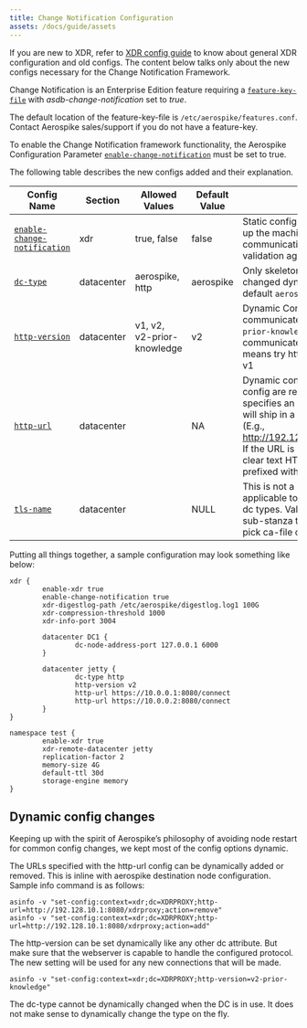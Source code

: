 ```yaml
---
title: Change Notification Configuration
assets: /docs/guide/assets
---
```


If you are new to XDR, refer to [XDR config
guide](/docs/operations/configure/cross-datacenter/index.html) to know about
general XDR configuration and old configs. The content below talks only about
the new configs necessary for the Change Notification Framework.

Change Notification is an Enterprise Edition feature requiring a [`feature-key-file`](/docs/reference/configuration#feature-key-file) with *asdb-change-notification* set to *true*.

The default location of the feature-key-file is `/etc/aerospike/features.conf`.  
Contact Aerospike sales/support if you do not have a feature-key.

To enable the Change Notification framework functionality, the Aerospike Configuration Parameter [`enable-change-notification`](/docs/reference/configuration#enable-change-notification) must be set to true.  

The following table describes the new configs added and their explanation.

Config Name | Section | Allowed Values | Default Value | Description
---|---|---|---|---
[`enable-change-notification`](/docs/reference/configuration#enable-change-notification)|xdr|true, false|false|Static config. When enabled, it spins up the machinery necessary for http communication. Also does the validation against feature keys.
[`dc-type`](/docs/reference/configuration#dc-type)|datacenter|aerospike, http|aerospike|Only skeleton DC’s type can be changed dynamically to http (from default `aerospike`)
[`http-version`](/docs/reference/configuration#http-version)|datacenter|v1, v2, v2-prior-knowledge|v2|Dynamic Config. `v1` means communicate only in http v1.1. `v2-prior-knowledge` means communicate only in http v2. `v2` means try http v2, if not fall back to v1
[`http-url`](/docs/reference/configuration#http-url)|datacenter||NA|Dynamic config. Multiple lines of this config are recommended. Each one specifies an endpoint to which XDR will ship in a load balanced fashion. (E.g., http://192.128.10.1:8080/xdrproxy). If the URL is prefixed with `http://`, clear text HTTP is used.  If the URL is prefixed with `https://`, SSL is used
[`tls-name`](/docs/reference/configuration#tls-name)|datacenter||NULL| This is not a new config. It is applicable to both aerospike and http dc types. Value is the name of the tls sub-stanza that should be used to pick ca-file or ca-path from.

Putting all things together, a sample configuration may look something like
below:

```
xdr {
        enable-xdr true
        enable-change-notification true
        xdr-digestlog-path /etc/aerospike/digestlog.log1 100G
        xdr-compression-threshold 1000
        xdr-info-port 3004

        datacenter DC1 {
                dc-node-address-port 127.0.0.1 6000
        }

        datacenter jetty {
                dc-type http
                http-version v2
                http-url https://10.0.0.1:8080/connect
                http-url https://10.0.0.2:8080/connect
        }
}

namespace test {
        enable-xdr true
        xdr-remote-datacenter jetty
        replication-factor 2
        memory-size 4G
        default-ttl 30d
        storage-engine memory
}
```

## Dynamic config changes
Keeping up with the spirit of Aerospike’s philosophy of avoiding node restart
for common config changes, we kept most of the config options dynamic.

The URLs specified with the http-url config can be dynamically added or removed.
This is inline with aerospike destination node configuration. Sample info
command is as follows:
```
asinfo -v "set-config:context=xdr;dc=XDRPROXY;http-url=http://192.128.10.1:8080/xdrproxy;action=remove"
asinfo -v "set-config:context=xdr;dc=XDRPROXY;http-url=http://192.128.10.1:8080/xdrproxy;action=add"
```

The http-version can be set dynamically like any other dc attribute. But make
sure that the webserver is capable to handle the configured protocol. The new
setting will be used for any new connections that will be made.
```
asinfo -v "set-config:context=xdr;dc=XDRPROXY;http-version=v2-prior-knowledge"
```

The dc-type cannot be dynamically changed when the DC is in use. It does not
make sense to dynamically change the type on the fly.
